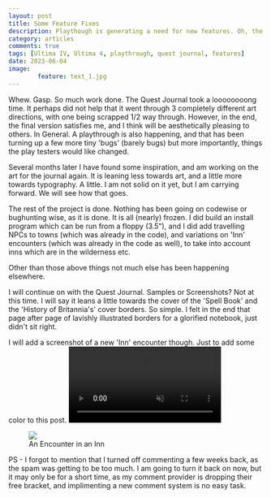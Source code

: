 ```yaml
---
layout: post
title: Some Feature Fixes
description: Playthough is generating a need for new features. Oh, the Quest Journal is done.
category: articles
comments: true
tags: [Ultima IV, Ultima 4, playthrough, quest journal, features]
date: 2023-06-04
image: 
        feature: text_1.jpg
---
```


Whew. Gasp. So much work done. The Quest Journal took a loooooooong time. It perhaps did not help that it went through 3 completely different art directions, with one being scrapped 1/2 way through. However, in the end, the final version satisfies me, and I think will be aesthetically pleasing to others. In General.
A playthrough is also happening, and that has been turning up a few more tiny 'bugs' (barely bugs) but more importantly, things the play testers would like changed.

<!--more-->

Several months later I have found some inspiration, and am working on the art for the journal again. It is leaning less towards art, and a little more towards typography. A little. I am not solid on it yet, but I am carrying forward. We will see how that goes.

The rest of the project is done. Nothing has been going on codewise or bughunting wise, as it is done. It is all (nearly) frozen. I did build an install program which can be run from a floppy (3.5"), and I did add travelling NPCs to towns (which was already in the code), and variations on 'Inn' encounters (which was already in the code as well), to take into account inns which are in the wilderness etc.

Other than those above things not much else has been happening elsewhere.

I will continue on with the Quest Journal. Samples or Screenshots? Not at this time. I will say it leans a little towards the cover of the 'Spell Book' and the 'History of Britannia's' cover borders. So simple. I felt in the end that page after page of lavishly illustrated borders for a glorified notebook, just didn't sit right.

I will add a screenshot of a new 'Inn' encounter though. Just to add some color to this post.
<video autoplay="" muted="" loop="" class="ScrollRev">
  <source src="https://cambragol.github.io/advent-of-the-trinity/images/cleared_rooms.mp4" type="video/mp4">
</video>

<figure>
	<img class="ScrollRev" data-tilt src="{{ site.url }}/images/inn_encounter.png" />
	<figcaption>An Encounter in an Inn</figcaption>
</figure>

PS - I forgot to mention that I turned off commenting a few weeks back, as the spam was getting to be too much. I am going to turn it back on now, but it may only be for a short time, as my comment provider is dropping their free bracket, and implimenting a new comment system is no easy task.


